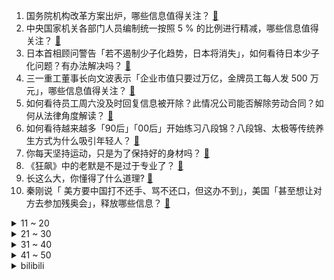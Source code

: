 1. 国务院机构改革方案出炉，哪些信息值得关注？ [:link:](https://www.zhihu.com/question/588090975)
2. 中央国家机关各部门人员编制统一按照 5 % 的比例进行精减，哪些信息值得关注？ [:link:](https://www.zhihu.com/question/588092547)
3. 日本首相顾问警告「若不遏制少子化趋势，日本将消失」，如何看待日本少子化问题？有办法解决吗？ [:link:](https://www.zhihu.com/question/587852372)
4. 三一重工董事长向文波表示「企业市值只要过万亿，金牌员工每人发 500 万元」，哪些信息值得关注？ [:link:](https://www.zhihu.com/question/587860412)
5. 如何看待员工周六没及时回复信息被开除？此情况公司能否解除劳动合同？如何从法律角度解读？ [:link:](https://www.zhihu.com/question/586712376)
6. 如何看待越来越多「90后」「00后」开始练习八段锦？八段锦、太极等传统养生方式为什么吸引年轻人？ [:link:](https://www.zhihu.com/question/587875712)
7. 你每天坚持运动，只是为了保持好的身材吗？ [:link:](https://www.zhihu.com/question/587665711)
8. 《狂飙》中的老默是不是过于专业了？ [:link:](https://www.zhihu.com/question/587811842)
9. 长这么大，你懂得了什么道理? [:link:](https://www.zhihu.com/question/584778485)
10. 秦刚说「 美方要中国打不还手、骂不还口，但这办不到」，美国「甚至想让对方去参加残奥会」，释放哪些信息？ [:link:](https://www.zhihu.com/question/588036241)
<details>
<summary>11 ~ 20</summary>

11. 三国杀的回血卡牌名为什么是「桃」？ [:link:](https://www.zhihu.com/question/35094771)
12. 父亲去世后，合伙做生意的亲戚马上要求拆伙，应不应该跟亲戚绝交？ [:link:](https://www.zhihu.com/question/587777342)
13. 买了顶楼，跃层，复式的人，现在怎么样了? [:link:](https://www.zhihu.com/question/356667767)
14. 多地二手房业主抱团保卫房价，杭州有业主喊话邻居不要再贱卖自己的房子，建议上调 1万+，如何看待此事？ [:link:](https://www.zhihu.com/question/588022562)
15. 更加自律的 C 罗，为什么状态不如梅西？ [:link:](https://www.zhihu.com/question/586667576)
16. 你会选择让你的小朋友，1岁半去读幼儿园还是3岁时读幼儿园？ [:link:](https://www.zhihu.com/question/582870988)
17. 高中同学29岁就成了顶尖985的副教授，看看普通的自己，会有什么想法？ [:link:](https://www.zhihu.com/question/586589709)
18. 如何看待在小虎离队后，RNG 的 2023 春季赛队伍状态断崖式下滑？ [:link:](https://www.zhihu.com/question/587587737)
19. 最高法报告「旗帜鲜明支持见义勇为，坚决反对『和稀泥』」，如何解读？将带来哪些影响？ [:link:](https://www.zhihu.com/question/588087521)
20. 网上发现最贵的 4070Ti 和最便宜的 4080 价格快差不多了，该选哪个好？ [:link:](https://www.zhihu.com/question/587135758)
</details>
<details>
<summary>21 ~ 30</summary>

21. 为什么动画《双城之战》没有沦为一部粉丝自嗨的烂片？ [:link:](https://www.zhihu.com/question/586639955)
22. 雪铁龙 C6 大降 9 万，此次降价对车辆销售有何影响？ [:link:](https://www.zhihu.com/question/587830236)
23. 为什么剧版《三体》《流浪地球 2》能掀起「科幻热」？根本原因是什么？ [:link:](https://www.zhihu.com/question/587865895)
24. 科伦将拿下口崩片首仿，这将对医患用药带来哪些便利？ [:link:](https://www.zhihu.com/question/530128036)
25. 孙悟空为什么一定要置沙鲁于死地而没有像弗利萨那样绕他一命？ [:link:](https://www.zhihu.com/question/390771306)
26. 如何半年内快速提升英语口语和听力水平？ [:link:](https://www.zhihu.com/question/423789316)
27. 如何评价《英雄联盟》新英雄「明烛」米利欧的技能设定？ [:link:](https://www.zhihu.com/question/588071245)
28. 电视剧《狂飙》中哪些剧情会让你感触良多？ [:link:](https://www.zhihu.com/question/580718321)
29. 3 月 7 日沪指冲高回落跌超 1%，两市上涨个股不足 500 只，三桶油一度大涨，如何看待今日行情？ [:link:](https://www.zhihu.com/question/588027533)
30. 国务院将组建「国家数据局」，统筹推进「数字中国、数字经济、数字社会规划和建设」，释放了哪些信号？ [:link:](https://www.zhihu.com/question/588092770)
</details>
<details>
<summary>31 ~ 40</summary>

31. 女友手机内存经常不够？女神节如何让爱拍Vlog的她告别内存焦虑？ [:link:](https://www.zhihu.com/question/588040018)
32. 最高人民法院工作报告显示，人民法院五年来审结人格权纠纷案件 87.5 万件，哪些信息值得关注？ [:link:](https://www.zhihu.com/question/588086433)
33. 大学生，一个人吃饭，一个人去上课，独来独往真的好吗？ [:link:](https://www.zhihu.com/question/588163404)
34. 为啥F1也算体育运动？ [:link:](https://www.zhihu.com/question/587475976)
35. 3 月 8 日是第 113 个国际妇女节，在你身边哪些女性是你的榜样？她们的哪些经历、品质触动了你？ [:link:](https://www.zhihu.com/question/588094927)
36. 春天如何有效防晒？女生对防晒的执念有多深？ [:link:](https://www.zhihu.com/question/588042267)
37. 怎么判断一个孩子有没有数学天赋？ [:link:](https://www.zhihu.com/question/543229591)
38. 《原神》你会一直玩下去吗？ [:link:](https://www.zhihu.com/question/587698650)
39. 住建部部长表示「对房地产市场企稳回升充满信心」，哪些信息值得关注？ [:link:](https://www.zhihu.com/question/588098177)
40. 美国入侵伊拉克将满 20 周年之际，美国防部长突访伊拉克，他此行有哪些目的？ [:link:](https://www.zhihu.com/question/588127851)
</details>
<details>
<summary>41 ~ 50</summary>

41. 2023 LPL 春季赛 TES 0:2 不敌 LNG，如何评价这场比赛？ [:link:](https://www.zhihu.com/question/588105597)
42. 为什么好好的友谊也能说散就散? [:link:](https://www.zhihu.com/question/587221053)
43. 《未定事件簿》女主蔷薇让我觉得不舒服，大家怎么看？ [:link:](https://www.zhihu.com/question/583500770)
44. 秦刚回应中美无人飞艇事件，表示美方「借题发挥，制造了一场本可以避免的外交危机」，如何解读？ [:link:](https://www.zhihu.com/question/588035319)
45. 中国预警机事业奠基人王小谟院士在北京逝世，享年 84 岁，他为我国防空雷达事业做出了哪些贡献？ [:link:](https://www.zhihu.com/question/588021442)
46. 957 爆料 LPL 十周年将评选十大选手，你觉得哪些选手能够榜上有名？ [:link:](https://www.zhihu.com/question/588070772)
47. 你们有哪些适合在租房使用的智能家居产品推荐？ [:link:](https://www.zhihu.com/question/584235336)
48. 为什么看似很笨的郭靖能成为绝顶高手？ [:link:](https://www.zhihu.com/question/587796689)
49. 好的家庭教育应该是怎样的？ [:link:](https://www.zhihu.com/question/446845450)
50. 如何看待一加 Ace 2V 将天玑9000卷到2299元，旗舰级的配置能否成为2000档位「标杆」？ [:link:](https://www.zhihu.com/question/588083486)
</details><details>
<summary>bilibili</summary>

1. 非   宏   勿   扰：灯王诞生 [:link:](//www.bilibili.com/video/BV1Rs4y1L7qt)
2. 《崩坏3》游戏纪录片——「最后留下了故事」 [:link:](//www.bilibili.com/video/BV1554y1u7J8)
3. 水母头你散着的时候它是水母头～ 很多时候你可以让它变成其他发型 哈哈～ 不香吗？ 就真的是可塑性很强😏#刘格格 #骗你生女儿 #水母头 [:link:](//www.bilibili.com/video/BV12v4y1h7Ku)
4. 一群up主在城市玩共享位置捉迷藏！肾上腺素飙升！！ [:link:](//www.bilibili.com/video/BV1Uv4y1h7Gb)
5. 大家好，我是猫和老鼠动画师John，我正式入驻B站啦！ [:link:](//www.bilibili.com/video/BV1Cj411g7e5)
6. 我把坤坤投屏到了纽约时代广场的大屏幕上！ [:link:](//www.bilibili.com/video/BV1E24y1G7XR)
7. 精子告急？第一人称沉浸式捐精，实拍精卵结合全过程！ [:link:](//www.bilibili.com/video/BV1ZM411x72c)
8. “请，好好地看着我” [:link:](//www.bilibili.com/video/BV1Sx4y1K7Gq)
9. 弹！ [:link:](//www.bilibili.com/video/BV1Jg4y1n7QQ)
10. 《 这 学... 不 上 也 罢！！！》 [:link:](//www.bilibili.com/video/BV1s84y1P7qz)
<details>
<summary>11 ~ 20</summary>

11. 当年最让我头疼的学生，如今又成了最让我头疼的老师 [:link:](//www.bilibili.com/video/BV1wj41137GH)
12. 【前方高能】这应该是全网最长的一把刀了吧 [:link:](//www.bilibili.com/video/BV1HM4y1k7c2)
13. 《原神》剧情PV-「魔女的茶会」 [:link:](//www.bilibili.com/video/BV1z84y1P7FY)
14. 可能是性价比最高的自助餐！鲍鱼生腌螃蟹不限量！能吃垮老板吗？ [:link:](//www.bilibili.com/video/BV1HD4y1M7uB)
15. 《 阳 光 开 朗 睡 大 觉 》 [:link:](//www.bilibili.com/video/BV1Y54y1u77B)
16. 脑子好疼。。 [:link:](//www.bilibili.com/video/BV1sL41117Vn)
17. 评分8.7！可以开香槟了？假面骑士极狐半程吐槽！ [:link:](//www.bilibili.com/video/BV1B84y1P7bj)
18. 假如原神里也有短视频 [:link:](//www.bilibili.com/video/BV1Q54y1u7Jk)
19. 你好，气味相投的朋友！ [:link:](//www.bilibili.com/video/BV1U84y1K7t9)
20. 兄弟的诱惑 [:link:](//www.bilibili.com/video/BV1D24y187yq)
</details>
<details>
<summary>21 ~ 30</summary>

21. 2023.3.4-周杰伦嘉年华悉尼演唱会2小时纯享｜Jay Chou Carnival World Tour [:link:](//www.bilibili.com/video/BV1rY4y1C779)
22. 超级宇宙无敌回旋巨烂活 [:link:](//www.bilibili.com/video/BV118411F7Ea)
23. 【虽迟但到】2023.3.4周杰伦悉尼嘉年华演唱会3小时完整高清纯享版（全程固定机位） [:link:](//www.bilibili.com/video/BV1K24y1G71T)
24. 热门角落建筑师鉴定 [:link:](//www.bilibili.com/video/BV1ZY4y117Vv)
25. 【STN快报第七季07】幸好有霰弹枪，不然我就要被野人挠破皮了 [:link:](//www.bilibili.com/video/BV1X24y1t74c)
26. 一个男孩送给父亲的礼物 [:link:](//www.bilibili.com/video/BV1f54y1u7kA)
27. 姐穿了半辈子的好衣服 [:link:](//www.bilibili.com/video/BV1Ps4y1Z7Je)
28. 时隔一年！我终于拼出了史诗级传奇魔幻乐园！！！ [:link:](//www.bilibili.com/video/BV1E24y1G77r)
29. 艳压张国荣的影帝，用半生打磨了一个角色，但却很少有人知道他 [:link:](//www.bilibili.com/video/BV1tM4y1k7ZH)
30. 《如何用百乐入狱》 [:link:](//www.bilibili.com/video/BV1aT411Y7Vp)
</details>
<details>
<summary>31 ~ 40</summary>

31. 地球的未来不会凉透，甚至可能变成恒星？【司徒之脑洞】 [:link:](//www.bilibili.com/video/BV1A54y1g7ML)
32. 【龙门商业街400杀】摆完挂机 简单好抄（明日方舟） [:link:](//www.bilibili.com/video/BV17T411e7bs)
33. 我怎么那么爱跟风啊？ [:link:](//www.bilibili.com/video/BV1T24y1b7M1)
34. 【百老汇Theatre Dance】"I Got Rhythm" from Crazy For You [:link:](//www.bilibili.com/video/BV1Lb411Q7dD)
35. 请joejoe吃我独步天下的秘制蒜蓉海鲜大咖，他却在偷吃蒜蓉酱 [:link:](//www.bilibili.com/video/BV1TX4y1Q7oL)
36. 大学生宿舍灯光秀～要被帅晕啦！！！ [:link:](//www.bilibili.com/video/BV1iX4y1D7dW)
37. 国际惯例！只提供军火却不参战？《叶卡捷琳娜》S2P1 [:link:](//www.bilibili.com/video/BV11N411F7XY)
38. 卖家你最好是不要让我找到你 [:link:](//www.bilibili.com/video/BV1B24y137wj)
39. 对不起，我也不想长大！ [:link:](//www.bilibili.com/video/BV1484y1P7Nx)
40. 厉不厉害，你坤哥？蔡徐坤演的逆天偶像剧，看完我眼睛瞎了 [:link:](//www.bilibili.com/video/BV1NY4y127U2)
</details>
<details>
<summary>41 ~ 50</summary>

41. 【散兵/流浪者动态LIVE2D】耗时一周的动态来了！！我也秃了（那种语气） [:link:](//www.bilibili.com/video/BV1DD4y1T7aL)
42. “熊熊我啊，是女顶流哟”它真的没有脖子！在群熊中一眼认出，三角饭团花花公主是也 [:link:](//www.bilibili.com/video/BV14v4y1h76Z)
43. 经过这么一折腾我更不爱吃菜了！ [:link:](//www.bilibili.com/video/BV1x24y1G7Pg)
44. 主公，万不可废长立幼啊！ [:link:](//www.bilibili.com/video/BV1RY4y1C7Xu)
45. 家长快进来！一招让你的孩子彻底摆脱游戏的毒害！（比电击管用） [:link:](//www.bilibili.com/video/BV1jv4y1h7Be)
46. 【超难】站着不动通关惊变100天！ [:link:](//www.bilibili.com/video/BV1UM4y1R76o)
47. 不好意思！陈书婷和许半夏都不是我想看的女性角色！【老王】 [:link:](//www.bilibili.com/video/BV1rs4y1L7Pb)
48. 课 堂 请 勿 对 对 子【中国现代史】！！！ [:link:](//www.bilibili.com/video/BV1k8411F7pM)
49. 摆摊卖这个，卖多少硬币合适？ [:link:](//www.bilibili.com/video/BV1oM411x7GN)
50. 【明日方舟】剿灭“龙门商业街”挂机攻略！摆完挂机的愉悦攻略！ |魔法Zc目录 明日方舟 [:link:](//www.bilibili.com/video/BV1uo4y1k7zB)
</details>
<details>
<summary>51 ~ 60</summary>

51. 超越终焉？主角成神！带你看崩坏3完结篇到底演了啥！「崩坏3剧情讲堂#14」 [:link:](//www.bilibili.com/video/BV19N411F74Z)
52. 概念神 [:link:](//www.bilibili.com/video/BV1ED4y1M7EL)
53. 带tim去吃杭州最顶级的餐厅，没想到他带来了…【还愿挑战ep18-金沙厅】 [:link:](//www.bilibili.com/video/BV13Y41167Up)
54. 火锅店…缺斤少两的重灾区，吃了这么多年火锅有多少人现在觉得自己是个冤大头的？ [:link:](//www.bilibili.com/video/BV1T24y1b7L6)
55. 《如此讲坏话》 [:link:](//www.bilibili.com/video/BV1ps4y1L7fQ)
56. 【男女通用】获得腹肌并减少腰间赘肉的方法，每天只需5分钟！床上也能锻炼！ [:link:](//www.bilibili.com/video/BV1hL41117H8)
57. 当你在朋友婚礼上唱《吉祥三宝》…… [:link:](//www.bilibili.com/video/BV1nY411673R)
58. 【TF家族】《一起去做的N件事》第十七件事：一起来种太阳吧！（上） [:link:](//www.bilibili.com/video/BV12g4y1E7H5)
59. 【ATC录音】甜妹管制 | 飞行员全化了 | 虹桥机坪 [:link:](//www.bilibili.com/video/BV1A24y1G7j7)
60. 如果让好莱坞来拍流浪地球会是什么样子？ [:link:](//www.bilibili.com/video/BV1Mv4y1a7BB)
</details>
<details>
<summary>61 ~ 70</summary>

61. 天价土豆？我去尝试了火锅店18元5片的土豆，两人竟然吃了877元！ [:link:](//www.bilibili.com/video/BV1zs4y1V7mv)
62. 自制忏悔辅助器 [:link:](//www.bilibili.com/video/BV1HL41117oQ)
63. 在生命最后24小时，你最不想做什么 [:link:](//www.bilibili.com/video/BV1MY4y1y7UB)
64. 《猫和老鼠》诚不欺我！！ [:link:](//www.bilibili.com/video/BV1wN411c7Ge)
65. “长大后才发现，语文课本里面全是刀！！！” [:link:](//www.bilibili.com/video/BV1Co4y1r7Kr)
66. 模仿秀。 [:link:](//www.bilibili.com/video/BV1uT411e7Wd)
67. 慢羊羊和喜羊羊来B站啦！童年DNA又双叒叕动啦！【高全胜&祖晴】 [:link:](//www.bilibili.com/video/BV1x84y1P7PU)
68. 两位猛男假装成韩国人，去理发店做造型，结果…… [:link:](//www.bilibili.com/video/BV1Es4y1Z7va)
69. 孙策：我玩的就是极限！ [:link:](//www.bilibili.com/video/BV1CY4y1C7j9)
70. 一张图AI绘画100次，还看的出来是谁吗 [:link:](//www.bilibili.com/video/BV1Lg4y1E7nr)
</details>
<details>
<summary>71 ~ 80</summary>

71. 丁仪，字俊晖：这把高端局！ [:link:](//www.bilibili.com/video/BV1ix4y1K71j)
72. 我的结局你猜不到！ [:link:](//www.bilibili.com/video/BV1Wj41137SL)
73. 黎明觉醒口碑分化，到底能不能玩？ [:link:](//www.bilibili.com/video/BV1gv4y1a7Sd)
74. 3月5日周恩来总理诞辰125周年纪念日， 一组珍贵老照片回顾周恩来总理一生经典瞬间#伟人#周恩来 [:link:](//www.bilibili.com/video/BV1M8411c7Bs)
75. 我心目中永远的齐天大圣 [:link:](//www.bilibili.com/video/BV18X4y1Q7ss)
76. 事实证明，男人的求生欲，是与生俱来的 [:link:](//www.bilibili.com/video/BV1KY41167ST)
77. 来！价值6万！！送你畅玩3A的游戏本 显示器 显卡 外设 [:link:](//www.bilibili.com/video/BV1dx4y1K7ab)
78. 老板半夜拉全公司上山团建 我人麻了 [:link:](//www.bilibili.com/video/BV14Y41167HE)
79. 坤 坤 演 唱 会 [:link:](//www.bilibili.com/video/BV1HN411c7nx)
80. 「一水」突破国产光刻机的最后一个难关 [:link:](//www.bilibili.com/video/BV1184y1K7fx)
</details>
<details>
<summary>81 ~ 90</summary>

81. 【原神｜cv原声献唱】《临渊之上》——五男古风群像曲 [:link:](//www.bilibili.com/video/BV1Y8411F73T)
82. 5种，10块钱可以做出来的炒面 [:link:](//www.bilibili.com/video/BV1Y8411F7YE)
83. 炒作界的宗师是谁？【硬核狠人48】 [:link:](//www.bilibili.com/video/BV1Fs4y1Z7fL)
84. 《原子之心》烧冰箱真人俄配（除了冰箱的骚话，你还能知道点别的） [:link:](//www.bilibili.com/video/BV19M4y1R7ZF)
85. 骑行318川藏线 [:link:](//www.bilibili.com/video/BV1Cs4y1L7f3)
86. 啦啦啦啦哦哦哦～49秒起高能爆燃！《Lose Control》噼里啪啦吉他版爆裂改编！！ [:link:](//www.bilibili.com/video/BV1tv4y1h7mo)
87. 【驼】所以，黑化靠的是演技！不是黑眼影好吗！ [:link:](//www.bilibili.com/video/BV16L411173f)
88. 普通人画意式妆真的美很大！扁平大脸也能立体混血 [:link:](//www.bilibili.com/video/BV1p24y1377L)
89. “可是呢，我肩上背带，再靠不回来” [:link:](//www.bilibili.com/video/BV1HX4y1D7pb)
90. 大 学 生 诱 捕 器 [:link:](//www.bilibili.com/video/BV1fg4y177t3)
</details>
<details>
<summary>91 ~ 100</summary>

91. 但凡米哈游少犯点病，崩坏3就不存在了！ [:link:](//www.bilibili.com/video/BV1C24y1t7om)
92. 来看女生说滚如何高情商回答 [:link:](//www.bilibili.com/video/BV1qY411675e)
93. 上班主打一个互相帮助！ [:link:](//www.bilibili.com/video/BV1u24y1G7mf)
94. 重要的不是什么都拥有，而是你想要的恰好出现在你身边 [:link:](//www.bilibili.com/video/BV19j411M7Wa)
95. 当你被无罪释放 你看向唯一怀疑你的警察说： [:link:](//www.bilibili.com/video/BV1sM4y1d7tV)
96. 死了一年的女朋友突然给我托了个梦… [:link:](//www.bilibili.com/video/BV1nM4y1d7pj)
97. 在香港开了60年的顶级牛肉火锅店，到底有多好吃？ [:link:](//www.bilibili.com/video/BV1B8411F7Dg)
98. 在英国大学春晚跳恋爱告急是一种什么体验｜直拍完整版｜竖屏 [:link:](//www.bilibili.com/video/BV1J24y1G7PZ)
99. “太可惜了，这么棒的台词再也没有了！这些话是多么讽刺！” [:link:](//www.bilibili.com/video/BV1vM411x7Fs)
100. 《创始人去世六年，我们续写了他的作品》 [:link:](//www.bilibili.com/video/BV1Zs4y1o7tY)
</details></details>